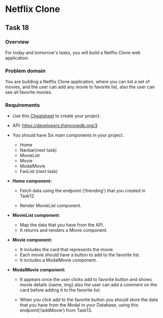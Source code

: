 # Netflix Clone

## **Task 18**

### **Overview**

For today and tomorrow's tasks, you will build a Netflix Clone web application.


### **Problem domain**

You are building a Netflix Clone application, where you can list a set of movies, and the user can add any movie to favorite list, also the user can see all favorite movies.

### **Requirements**

- Use this [Cheatsheet](https://drive.google.com/file/d/14VoN5f9mnLZ43t5kayttvbUWCYecxyLd/view) to create your project.
- API: https://developers.themoviedb.org/3


- You should have Six main components in your project.

    - Home 
    - Navbar(next task)
    - MovieList
    - Movie
    - ModalMovie
    - FavList (next task)   

- **Home component:**

    - Fetch data using the endpoint (‘/trending’) that you created in Task12. 

    - Render MovieList component.



- **MovieList component:**
    - Map the data that you have from the API. 
    - It returns and renders a Movie component.

- **Movie component:**
    - It includes the card that represents the movie
    - Each movie should have a button to add to the favorite list.
    - It includes a ModalMovie component.

- **ModalMovie component:**
    - It appears once the user clicks add to favorite button and shows movie details {name, img} also the user can add a comment on the card before adding it to the favorite list. 


    - When you click add to the favorite button you should store the data that you have from the Modal in your Database, using this endpoint(‘/addMovie’) from Task13.




